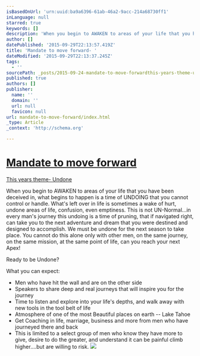 ```yaml
---
isBasedOnUrl: 'urn:uuid:ba9a6396-61ab-46a2-9acc-214a68730ff1'
inLanguage: null
starred: true
keywords: []
description: 'When you begin to AWAKEN to areas of your life that you have been deceived in, what begins to happen is a time of UNDOING that you cannot control or handle. To sign up http://bit.ly/1YNcGZw'
author: []
datePublished: '2015-09-29T22:13:57.419Z'
title: 'Mandate to move forward- '
dateModified: '2015-09-29T22:13:37.245Z'
tags:
  - ''
sourcePath: _posts/2015-09-24-mandate-to-move-forwardthis-years-theme-undonewhen-you-begi.md
published: true
authors: []
publisher:
  name: ''
  domain: ''
  url: null
  favicon: null
url: mandate-to-move-forward/index.html
_type: Article
_context: 'http://schema.org'

---
```

# [Mandate to move forward][0]

[This years theme- Undone ][0]

When you begin to AWAKEN to areas of your life that you have been deceived in, what begins to happen is a time of UNDOING that you cannot control or handle. What's left over in life is sometimes a wake of hurt, undone areas of life, confusion, even emptiness. This is not UN-Normal...in every man's journey this undoing is a time of pruning, that if navigated right, can take you to the next adventure and dream that you were destined and designed to accomplish. We must be undone for the next season to take place. You cannot do this alone only with other men, on the same journey, on the same mission, at the same point of life, can you reach your next Apex! 

Ready to be Undone?

What you can expect:

* Men who have hit the wall and are on the other side
* Speakers to share deep and real journeys that will inspire you for the journey
* Time to listen and explore into your life's depths, and walk away with new tools in the tool belt of life
* Atmosphere of one of the most Beautiful places on earth -- Lake Tahoe
* Get Coaching in life, marriage, business and more from men who have journeyed there and back
* This is limited to a select group of men who know they have more to give, desire to do the greater, and understand it can be painful climb higher....but are willing to risk. ![](https://the-grid-user-content.s3-us-west-2.amazonaws.com/db9ed83e-9bdf-4aa5-9ee4-a82a4847e6e9.jpg)

[0]: http://www.beautifuloutcome.com/new-products/apex-creative-workshop